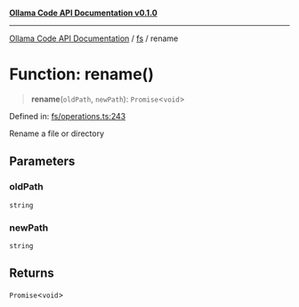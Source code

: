 [**Ollama Code API Documentation v0.1.0**](../../README.md)

***

[Ollama Code API Documentation](../../modules.md) / [fs](../README.md) / rename

# Function: rename()

> **rename**(`oldPath`, `newPath`): `Promise`\<`void`\>

Defined in: [fs/operations.ts:243](https://github.com/erichchampion/ollama-code/blob/71525b68c65a1139d08d5a868e15d1644edd30d9/ollama-code/src/fs/operations.ts#L243)

Rename a file or directory

## Parameters

### oldPath

`string`

### newPath

`string`

## Returns

`Promise`\<`void`\>
